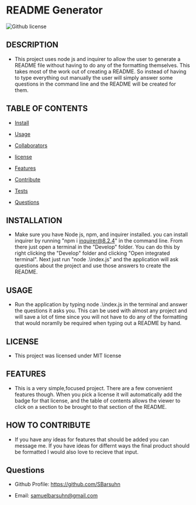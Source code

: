 # README Generator
![Github license](https://img.shields.io/badge/license-MIT-blue.svg)




## DESCRIPTION

- This project uses node js and inquirer to allow the user to generate a README file without having to do any of the formatting themselves. This takes most of the work out of creating a README. So instead of having to type everything out manually the user will simply answer some questions in the command line and the README will be created for them.


## TABLE OF CONTENTS


* [Install](#install)

* [Usage](#usage)

* [Collaborators](#collaborators)

* [license](#license)

* [Features](#features)

* [Contribute](#contribute)

* [Tests](#tests)

* [Questions](#questions)


## INSTALLATION

- Make sure you have Node js, npm, and inquirer installed. you can install inquirer by running "npm i inquirer@8.2.4" in the command line. From there just open a terminal in the "Develop" folder. You can do this by right clicking the "Develop" folder and clicking "Open integrated terminal". Next just run "node .\index.js" and the application will ask questions about the project and use those answers to create the README.


## USAGE

- Run the application by typing node .\index.js in the terminal and answer the questions it asks you. This can be used with almost any project and will save a lot of time since you will not have to do any of the formatting that would noramlly be required when typing out a README by hand.


## LICENSE

- This project was licensed under MIT license


## FEATURES

- This is a very simple,focused project. There are a few convenient features though. When you pick a license it will automatically add the badge for that license, and the table of contents allows the viewer to click on a section to be brought to that section of the README.


## HOW TO CONTRIBUTE

- If you have any ideas for features that should be added you can message me. If you have ideas for differnt ways the final product should be formatted I would also love to recieve that input.


## Questions

- Github Profile: https://github.com/SBarsuhn

- Email: samuelbarsuhn@gmail.com 